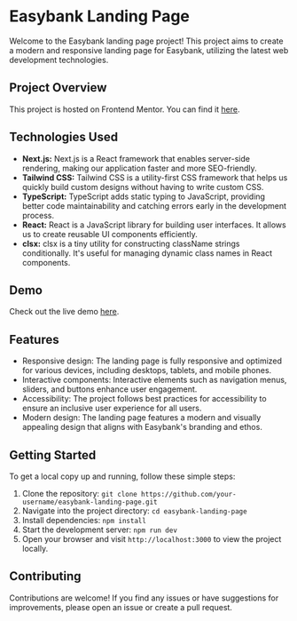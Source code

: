 # Easybank Landing Page

Welcome to the Easybank landing page project! This project aims to create a modern and responsive landing page for Easybank, utilizing the latest web development technologies.

## Project Overview

This project is hosted on Frontend Mentor. You can find it [here](link-to-your-project-on-Frontend-Mentor).

## Technologies Used

- **Next.js:** Next.js is a React framework that enables server-side rendering, making our application faster and more SEO-friendly.
- **Tailwind CSS:** Tailwind CSS is a utility-first CSS framework that helps us quickly build custom designs without having to write custom CSS.
- **TypeScript:** TypeScript adds static typing to JavaScript, providing better code maintainability and catching errors early in the development process.
- **React:** React is a JavaScript library for building user interfaces. It allows us to create reusable UI components efficiently.
- **clsx:** clsx is a tiny utility for constructing className strings conditionally. It's useful for managing dynamic class names in React components.

## Demo

Check out the live demo [here](link-to-your-live-demo).

## Features

- Responsive design: The landing page is fully responsive and optimized for various devices, including desktops, tablets, and mobile phones.
- Interactive components: Interactive elements such as navigation menus, sliders, and buttons enhance user engagement.
- Accessibility: The project follows best practices for accessibility to ensure an inclusive user experience for all users.
- Modern design: The landing page features a modern and visually appealing design that aligns with Easybank's branding and ethos.

## Getting Started

To get a local copy up and running, follow these simple steps:

1. Clone the repository: `git clone https://github.com/your-username/easybank-landing-page.git`
2. Navigate into the project directory: `cd easybank-landing-page`
3. Install dependencies: `npm install`
4. Start the development server: `npm run dev`
5. Open your browser and visit `http://localhost:3000` to view the project locally.

## Contributing

Contributions are welcome! If you find any issues or have suggestions for improvements, please open an issue or create a pull request.
